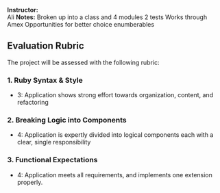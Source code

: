 **Instructor:**  
Ali 
**Notes:**
Broken up into a class and 4 modules 
2 tests 
Works through Amex
Opportunities for better choice enumberables

## Evaluation Rubric

The project will be assessed with the following rubric:

### 1. Ruby Syntax & Style

* 3:  Application shows strong effort towards organization, content, and refactoring

### 2. Breaking Logic into Components

* 4: Application is expertly divided into logical components each with a clear, single responsibility


### 3. Functional Expectations

* 4: Application meets all requirements, and implements one extension properly.


